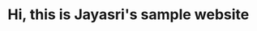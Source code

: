 <!DOCTYPE html>
<html>
<head>
    <title>Jayasri's Sample Website</title>
</head>
<body>
    <h1>Hi, this is Jayasri's sample website</h1>
</body>
</html>
